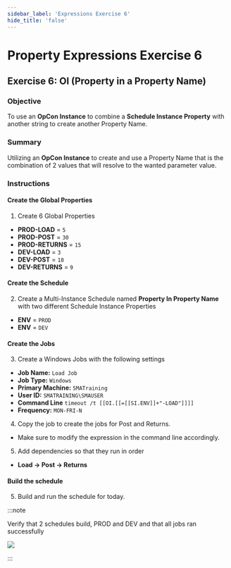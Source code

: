 ```yaml
---
sidebar_label: 'Expressions Exercise 6'
hide_title: 'false'
---
```


<head>
  <meta name="robots" content="noindex, nofollow" />
</head>

# Property Expressions Exercise 6
 
## Exercise 6: OI (Property in a Property Name)
 
### Objective

To use an **OpCon Instance** to combine a **Schedule Instance Property** with another string to create another Property Name.
 
### Summary

Utilizing an **OpCon Instance** to create and use a Property Name that is the combination of 2 values that will resolve to the wanted parameter value.

### Instructions

#### Create the Global Properties

1. Create 6 Global Properties
  * **PROD-LOAD** = ```5```
  * **PROD-POST** = ```30```
  * **PROD-RETURNS** = ```15```
  * **DEV-LOAD** = ```3```
  * **DEV-POST** = ```18```
  * **DEV-RETURNS** = ```9```

#### Create the Schedule

2. Create a Multi-Instance Schedule named **Property In Property Name** with two different Schedule Instance Properties
  * **ENV** = ```PROD```
  * **ENV** = ```DEV```

#### Create the Jobs

3. Create a Windows Jobs with the following settings
  * **Job Name:** ```Load Job```
  * **Job Type:** ```Windows```
  * **Primary Machine:** ```SMATraining```
  * **User ID:** ```SMATRAINING\SMAUSER```
  * **Command Line** ```timeout /t [[OI.[[=[[SI.ENV]]+"-LOAD"]]]]```
  * **Frequency:** ```MON-FRI-N```
4. Copy the job to create the jobs for Post and Returns.
  * Make sure to modify the expression in the command line accordingly.
5. Add dependencies so that they run in order
  * **Load &rarr; Post &rarr; Returns**

#### Build the schedule

5. Build and run the schedule for today.

:::note

Verify that 2 schedules build, PROD and DEV and that all jobs ran successfully

![](../static/imgadvanced/ExpressEx6Solution.png)

:::